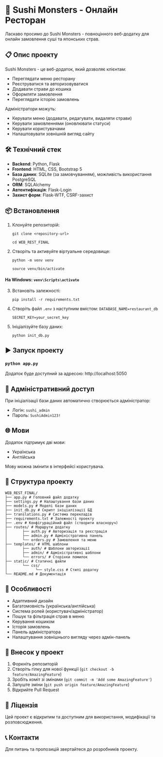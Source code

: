 # 🍣 Sushi Monsters - Онлайн Ресторан

Ласкаво просимо до Sushi Monsters - повноцінного веб-додатку для онлайн замовлення суші та японських страв.

## 📋 Опис проекту

Sushi Monsters - це веб-додаток, який дозволяє клієнтам:
- Переглядати меню ресторану
- Реєструватися та авторизовуватися
- Додавати страви до кошика
- Оформляти замовлення
- Переглядати історію замовлень

Адміністратори можуть:
- Керувати меню (додавати, редагувати, видаляти страви)
- Керувати замовленнями (оновлювати статуси)
- Керувати користувачами
- Налаштовувати зовнішній вигляд сайту

## 🛠 Технічний стек

- **Backend**: Python, Flask
- **Frontend**: HTML, CSS, Bootstrap 5
- **База даних**: SQLite (за замовчуванням), можливість використання PostgreSQL
- **ORM**: SQLAlchemy
- **Автентифікація**: Flask-Login
- **Захист форм**: Flask-WTF, CSRF-захист

## 📦 Встановлення

1. Клонуйте репозиторій:

    `git clone <repository-url>`

    `cd WEB_REST_FINAL`
2. Створіть та активуйте віртуальне середовище:

    `python -m venv venv`

    `source venv/bin/activate` 
#### На Windows: `venv\Scripts\activate`
3. Встановіть залежності: 

    `pip install -r requirements.txt`
4. Створіть файл `.env` з наступним вмістом:
     `DATABASE_NAME=restaurant_db`

     `SECRET_KEY=your_secret_key`
5. Ініціалізуйте базу даних:

   `python init_db.py`
## ▶️ Запуск проекту 
### `python app.py`
Додаток буде доступний за адресою: http://localhost:5050

## 🔧 Адміністративний доступ

При ініціалізації бази даних автоматично створюється адміністратор:
- Логін: `sushi_admin`
- Пароль: `SushiAdmin123!`

## 🌐 Мови

Додаток підтримує дві мови:
- Українська
- Англійська

Мову можна змінити в інтерфейсі користувача.

## 📁 Структура проекту

    WEB_REST_FINAL/ 
    ├── app.py # Головний файл додатку 
    ├── settings.py # Налаштування бази даних 
    ├── models.py # Моделі бази даних 
    ├── init_db.py # Скрипт ініціалізації БД 
    ├── translations.py # Система перекладів 
    ├── requirements.txt # Залежності проекту 
    ├── .env # Конфігураційний файл (створити власноруч) 
    ├── routes/ # Маршрути додатку 
    │       ├── auth.py # Авторизація та реєстрація 
    │       ├── admin.py # Адміністративна панель 
    │       └── orders.py # Замовлення та меню 
    ├── templates/ # HTML шаблони 
    │       ├── auth/ # Шаблони авторизації 
    │       ├── admin/ # Адміністративні шаблони 
    │       └── errors/ # Сторінки помилок 
    ├── static/ # Статичні файли 
    │       └── css/ 
    │             └── style.css # Стилі додатку 
    └── README.md # Документація

## 🎨 Особливості

- Адаптивний дизайн
- Багатомовність (українська/англійська)
- Система ролей (користувач/адміністратор)
- Пошук та фільтрація страв в меню
- Керування кошиком
- Історія замовлень
- Панель адміністратора
- Налаштування зовнішнього вигляду через адмін-панель

## 🤝 Внесок у проект

1. Форкніть репозиторій
2. Створіть гілку для нової функції (`git checkout -b feature/AmazingFeature`)
3. Зробіть коміт зі змінами (`git commit -m 'Add some AmazingFeature'`)
4. Запуште зміни (`git push origin feature/AmazingFeature`)
5. Відкрийте Pull Request

## 📄 Ліцензія

Цей проект є відкритим та доступним для використання, модифікації та розповсюдження.

## 📞 Контакти

Для питань та пропозицій звертайтеся до розробників проекту.



   

   
   
   

